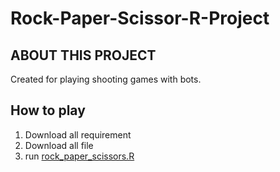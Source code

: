 # Rock-Paper-Scissor-R-Project
## ABOUT THIS PROJECT

Created for playing shooting games with bots.
## How to play

1.  Download all requirement
2.  Download all file
3.  run [rock_paper_scissors.R](https://github.com/chananyulim1616/Rock-Paper-Scissor-R-Project/blob/main/rock_paper_scissors.R)
